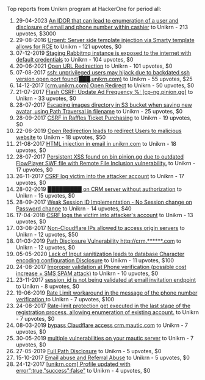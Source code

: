 Top reports from Unikrn program at HackerOne for period all:

1. 29-04-2023 [An IDOR that can lead to enumeration of a user and disclosure of email and phone number within cashier](https://hackerone.com/reports/1966006) to Unikrn - 213 upvotes, $3000
2. 29-08-2016 [Urgent: Server side template injection via Smarty template allows for RCE](https://hackerone.com/reports/164224) to Unikrn - 121 upvotes, $0
3. 07-12-2019 [Staging Rabbitmq instance is exposed to the internet with default credentials](https://hackerone.com/reports/753602) to Unikrn - 104 upvotes, $0
4. 20-06-2021 [Open URL Redirection](https://hackerone.com/reports/1238684) to Unikrn - 101 upvotes, $0
5. 07-08-2017 [ssh: unprivileged users may hijack due to backdated ssh version open port found(███.unikrn.com)](https://hackerone.com/reports/257335) to Unikrn - 55 upvotes, $25
6. 14-12-2017 [[crm.unikrn.com] Open Redirect](https://hackerone.com/reports/297803) to Unikrn - 50 upvotes, $0
7. 21-07-2017 [Flash CSRF: Update Ad Frequency %: [cp-ng.pinion.gg]](https://hackerone.com/reports/251918) to Unikrn - 33 upvotes, $0
8. 28-07-2017 [Escaping images directory in S3 bucket when saving new avatar, using Path Traversal in filename](https://hackerone.com/reports/254200) to Unikrn - 25 upvotes, $0
9. 28-09-2017 [CSRF in Raffles Ticket Purchasing](https://hackerone.com/reports/272588) to Unikrn - 19 upvotes, $0
10. 22-06-2019 [Open Redirection leads to redirect Users to malicious website](https://hackerone.com/reports/625546) to Unikrn - 18 upvotes, $50
11. 21-08-2017 [HTML injection in email in unikrn.com](https://hackerone.com/reports/262004) to Unikrn - 18 upvotes, $0
12. 28-07-2017 [Persistent XSS found on bin.pinion.gg due to outdated FlowPlayer SWF file with Remote File Inclusion vulnerability.](https://hackerone.com/reports/254269) to Unikrn - 17 upvotes, $0
13. 26-11-2017 [CSRF log victim into the attacker account](https://hackerone.com/reports/293016) to Unikrn - 17 upvotes, $0
14. 28-02-2019 [█████████ on CRM server without authorization](https://hackerone.com/reports/503300) to Unikrn - 15 upvotes, $0
15. 28-09-2017 [Weak Session ID Implementation - No Session change on Password change](https://hackerone.com/reports/272839) to Unikrn - 14 upvotes, $40
16. 17-04-2018 [CSRF logs the victim into attacker's account](https://hackerone.com/reports/339352) to Unikrn - 13 upvotes, $0
17. 03-08-2017 [Non-Cloudflare IPs allowed to access origin servers](https://hackerone.com/reports/255978) to Unikrn - 12 upvotes, $50
18. 01-03-2019 [Path Disclosure Vulnerability http://crm.******.com](https://hackerone.com/reports/503804) to Unikrn - 12 upvotes, $0
19. 05-05-2020 [Lack of Input sanitization leads to database Character encoding configuration Disclosure](https://hackerone.com/reports/866271) to Unikrn - 11 upvotes, $100
20. 24-08-2017 [Improper validation at Phone verification (possible cost increase + SMS SPAM attack)](https://hackerone.com/reports/263010) to Unikrn - 10 upvotes, $0
21. 23-11-2017 [session_id is not being validated at email invitation endpoint](https://hackerone.com/reports/292636) to Unikrn - 8 upvotes, $0
22. 19-06-2019 [Rate Limit workaround in the message of the phone number verification ](https://hackerone.com/reports/619578) to Unikrn - 7 upvotes, $100
23. 24-08-2017 [Rate-limit protection get executed in the last stage of the registration process, allowing enumeration of existing account.](https://hackerone.com/reports/262830) to Unikrn - 7 upvotes, $0
24. 08-03-2019 [bypass Claudflare access crm.mautic.com](https://hackerone.com/reports/507012) to Unikrn - 7 upvotes, $0
25. 30-05-2019 [multiple vulnerabilities on your mautic server](https://hackerone.com/reports/592885) to Unikrn - 7 upvotes, $0
26. 27-05-2019 [Full Path Disclosure](https://hackerone.com/reports/591002) to Unikrn - 5 upvotes, $0
27. 15-10-2017 [Email abuse and Referral Abuse](https://hackerone.com/reports/277407) to Unikrn - 5 upvotes, $0
28. 24-12-2017 [[unikrn.com] Profile updated with error":true,"success":false"](https://hackerone.com/reports/300301) to Unikrn - 4 upvotes, $0
